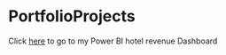 # PortfolioProjects
Click [here](file:///C:/Users/monta/Downloads/hotel%20revenue.pdf) to go to my Power BI hotel revenue Dashboard
